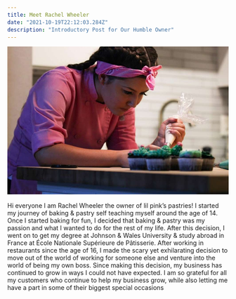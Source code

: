 ```yaml
---
title: Meet Rachel Wheeler
date: "2021-10-19T22:12:03.284Z"
description: "Introductory Post for Our Humble Owner"
---
```


![Rachel Wheeler Icing a Cake](./icing-on-the-cake.jpg)

Hi everyone I am Rachel Wheeler the owner of lil pink’s pastries! I started my
journey of baking & pastry self teaching myself around the age of 14. Once I
started baking for fun, I decided that baking & pastry was my passion and what I
wanted to do for the rest of my life. After this decision, I went on to get my
degree at Johnson & Wales University & study abroad in France at École Nationale
Supérieure de Pâtisserie. After working in restaurants since the age of 16, I
made the scary yet exhilarating decision to move out of the world of working for
someone else and venture into the world of being my own boss. Since making this
decision, my business has continued to grow in ways I could not have expected. I
am so grateful for all my customers who continue to help my business grow, while
also letting me have a part in some of their biggest special occasions
